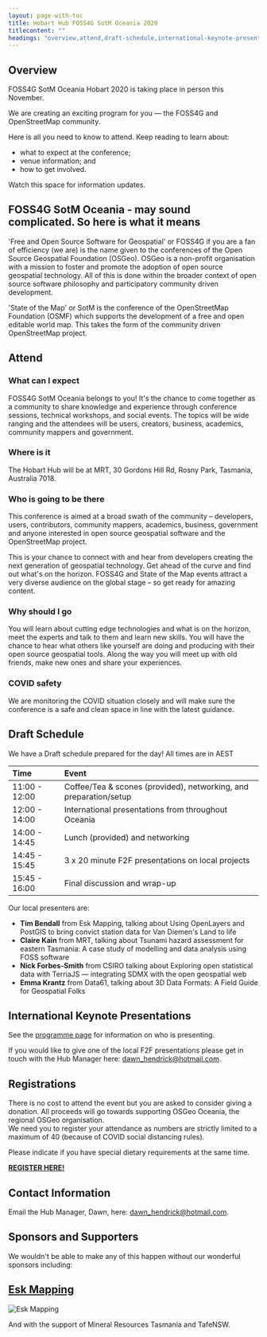 ```yaml
---
layout: page-with-toc
title: Hobart Hub FOSS4G SotM Oceania 2020
titlecontent: ""
headings: "overview,attend,draft-schedule,international-keynote-presentations,registrations,contact-information,sponsors"
---
```


## Overview

FOSS4G SotM Oceania Hobart 2020 is taking place in person this November.

We are creating an exciting program for you — the FOSS4G and OpenStreetMap community.

Here is all you need to know to attend. Keep reading to learn about:

* what to expect at the conference;
* venue information; and
* how to get involved.

Watch this space for information updates.

## FOSS4G SotM Oceania - may sound complicated. So here is what it means

'Free and Open Source Software for Geospatial' or FOSS4G if you are a fan of efficiency (we are) is the name given to the conferences of the Open Source Geospatial Foundation (OSGeo). OSGeo is a non-profit organisation with a mission to foster and promote the adoption of open source geospatial technology. All of this is done within the broader context of open source software philosophy and participatory community driven development.

'State of the Map' or SotM is the conference of the OpenStreetMap Foundation (OSMF) which supports the development of a free and open editable world map. This takes the form of the community driven OpenStreetMap project.

## Attend

### What can I expect

FOSS4G SotM Oceania belongs to you! It's the chance to come together as a community to share knowledge and experience through conference sessions, technical workshops, and social events. The topics will be wide ranging and the attendees will be users, creators, business, academics, community mappers and government.

### Where is it

The Hobart Hub will be at MRT, 30 Gordons Hill Rd, Rosny Park, Tasmania, Australia 7018.

### Who is going to be there

This conference is aimed at a broad swath of the community – developers, users, contributors, community mappers, academics, business, government and anyone interested in open source geospatial software and the OpenStreetMap project.

This is your chance to connect with and hear from developers creating the next generation of geospatial technology. Get ahead of the curve and find out what's on the horizon. FOSS4G and State of the Map events attract a very diverse audience on the global stage – so get ready for amazing content.

### Why should I go

You will learn about cutting edge technologies and what is on the horizon, meet the experts and talk to them and learn new skills. You will have the chance to hear what others like yourself are doing and producing with their open source geospatial tools. Along the way you will meet up with old friends, make new ones and share your experiences.

### COVID safety

We are monitoring the COVID situation closely and will make sure the conference is a safe and clean space in line with the latest guidance.

## Draft Schedule

We have a Draft schedule prepared for the day! All times are in AEST

| Time          | Event        |
| :---------    | :----------  |
| 11:00 - 12:00 | Coffee/Tea & scones (provided), networking, and preparation/setup |
| 12:00 - 14:00 | International presentations from throughout Oceania |
| 14:00 - 14:45 | Lunch (provided) and networking |
| 14:45 - 15:45 | 3 x 20 minute F2F presentations on local projects |
| 15:45 - 16:00 | Final discussion and wrap-up |

Our local presenters are:

* **Tim Bendall** from Esk Mapping, talking about Using OpenLayers and PostGIS to bring convict station data for Van Diemen's Land to life
* **Claire Kain** from MRT, talking about Tsunami hazard assessment for eastern Tasmania: A case study of modelling and data analysis using FOSS software
* **Nick Forbes-Smith** from CSIRO talking about Exploring open statistical data with TerriaJS — integrating SDMX with the open geospatial web
* **Emma Krantz** from Data61, talking about 3D Data Formats: A Field Guide for Geospatial Folks

## International Keynote Presentations

See the [programme page](https://2020.foss4g-oceania.org/programme/) for information on who is presenting.

If you would like to give one of the local F2F presentations please get in touch with the Hub Manager here: [dawn_hendrick@hotmail.com](mailto:dawn_hendrick@hotmail.com).

## Registrations

There is no cost to attend the event but you are asked to consider giving a donation. All proceeds will go towards supporting OSGeo Oceania, the regional OSGeo organisation.  
We need you to register your attendance as numbers are strictly limited to a maximum of 40 (because of COVID social distancing rules).

Please indicate if you have special dietary requirements at the same time.

[**REGISTER HERE!**](https://ti.to/foss4g-oceania/foss4g-sotm-oceania-2020-hobart-hub)

## Contact Information

Email the Hub Manager, Dawn, here: [dawn_hendrick@hotmail.com](mailto:dawn_hendrick@hotmail.com).

## Sponsors and Supporters

We wouldn't be able to make any of this happen without our wonderful sponsors including:

## [Esk Mapping](https://www.eskmapping.com.au/)

![Esk Mapping](https://www.eskmapping.com.au/assets/images/esk-mapping-gis-logo.png 'Esk Mapping')

And with the support of Mineral Resources Tasmania and TafeNSW.
